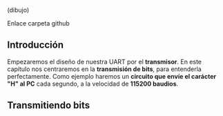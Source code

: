 (dibujo)

Enlace carpeta github

## Introducción

Empezaremos el diseño de nuestra UART por el **transmisor**. En este capítulo nos centraremos en la **transmisión de bits**, para entenderla perfectamente. Como ejemplo haremos un **circuito que envíe el carácter "H" al PC** cada segundo, a la velocidad de **115200 baudios**.

## Transmitiendo bits




